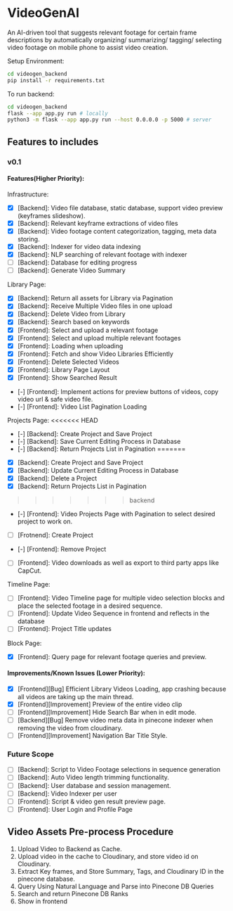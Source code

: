 # VideoGenAI
An AI-driven tool that suggests relevant footage for certain frame descriptions by automatically organizing/ summarizing/ tagging/ selecting video footage on mobile phone to assist video creation.

Setup Environment:
```bash
cd videogen_backend
pip install -r requirements.txt
```

To run backend:
```bash
cd videogen_backend
flask --app app.py run # locally
python3 -m flask --app app.py run --host 0.0.0.0 -p 5000 # server
```

## Features to includes

### v0.1
#### Features(Higher Priority):
Infrastructure:
- [x] [Backend]: Video file database, static database, support video preview (keyframes slideshow).
- [x] [Backend]: Relevant keyframe extractions of video files
- [x] [Backend]: Video footage content categorization, tagging, meta data storing.
- [x] [Backend]: Indexer for video data indexing
- [x] [Backend]: NLP searching of relevant footage with indexer
- [ ] [Backend]: Database for editing progress
- [ ] [Backend]: Generate Video Summary

Library Page:
- [x] [Backend]: Return all assets for Library via Pagination
- [x] [Backend]: Receive Multiple Video files in one upload
- [x] [Backend]: Delete Video from Library
- [x] [Backend]: Search based on keywords
- [x] [Frontend]: Select and upload a relevant footage
- [x] [Frontend]: Select and upload multiple relevant footages
- [x] [Frontend]: Loading when uploading
- [x] [Frontend]: Fetch and show Video Libraries Efficiently
- [x] [Frontend]: Delete Selected Videos
- [x] [Frontend]: Library Page Layout
- [x] [Frontend]: Show Searched Result
- [-] [Frontend]: Implement actions for preview buttons of videos, copy video url & safe video file.
- [-] [Frontend]: Video List Pagination Loading

Projects Page:
<<<<<<< HEAD
- [-] [Backend]: Create Project and Save Project
- [-] [Backend]: Save Current Editing Process in Database
- [-] [Backend]: Return Projects List in Pagination
=======
- [x] [Backend]: Create Project and Save Project
- [x] [Backend]: Update Current Editing Process in Database
- [x] [Backend]: Delete a Project
- [x] [Backend]: Return Projects List in Pagination
>>>>>>> backend
- [-] [Frontend]: Video Projects Page with Pagination to select desired project to work on.
- [ ] [Frotnend]: Create Project
- [-] [Frontend]: Remove Project
- [ ] [Frontend]: Video downloads as well as export to third party apps like CapCut.

Timeline Page:
- [ ] [Frontend]: Video Timeline page for multiple video selection blocks and place the selected footage in a desired sequence.
- [ ] [Frontend]: Update Video Sequence in frontend and reflects in the database
- [ ] [Frontend]: Project Title updates

Block Page:
- [x] [Frontend]: Query page for relevant footage queries and preview.

#### Improvements/Known Issues (Lower Priority):
- [x] [Frontend][Bug] Efficient Library Videos Loading, app crashing because all videos are taking up the main thread.
- [x] [Frontend][Improvement] Preview of the entire video clip
- [ ] [Frontend][Improvement] Hide Search Bar when in edit mode.
- [ ] [Backend][Bug] Remove video meta data in pinecone indexer when removing the video from cloudinary.
- [ ] [Frontend][Improvement] Navigation Bar Title Style.

### Future Scope
- [ ] [Backend]: Script to Video Footage selections in sequence generation
- [ ] [Backend]: Auto Video length trimming functionality.
- [ ] [Backend]: User database and session management.
- [ ] [Backend]: Video Indexer per user
- [ ] [Frontend]: Script & video gen result preview page.
- [ ] [Frontend]: User Login and Profile Page

## Video Assets Pre-process Procedure
1. Upload Video to Backend as Cache.
2. Upload video in the cache to Cloudinary, and store video id on Cloudinary.
3. Extract Key frames, and Store Summary, Tags, and Cloudinary ID in the pinecone database.
4. Query Using Natural Language and Parse into Pinecone DB Queries
5. Search and return Pinecone DB Ranks
6. Show in frontend
